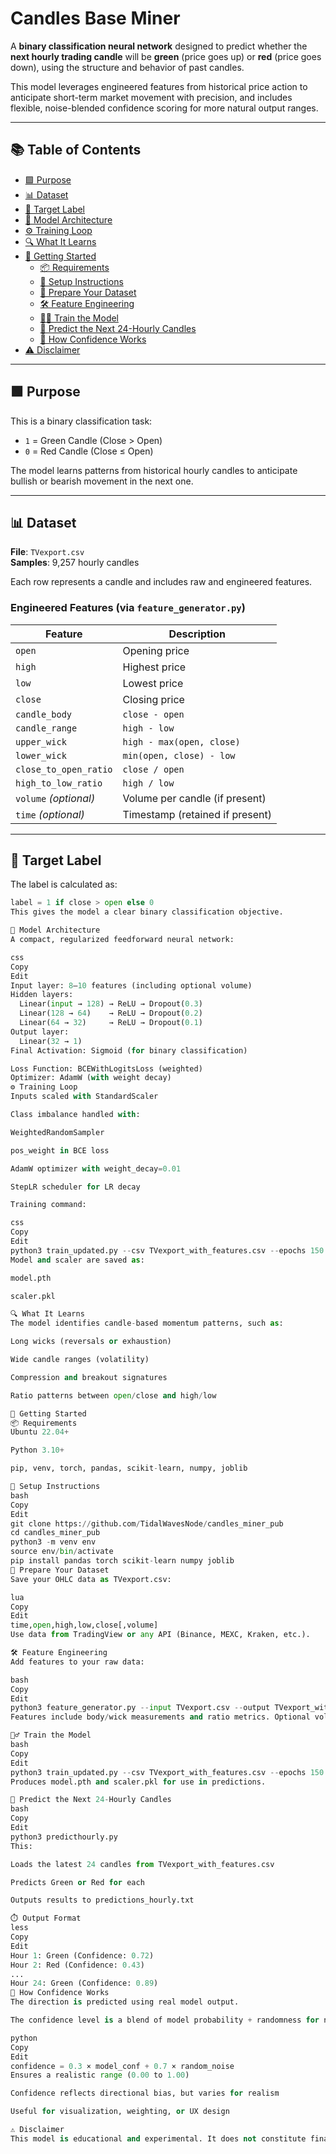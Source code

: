# Candles Base Miner

A **binary classification neural network** designed to predict whether the **next hourly trading candle** will be **green** (price goes up) or **red** (price goes down), using the structure and behavior of past candles.

This model leverages engineered features from historical price action to anticipate short-term market movement with precision, and includes flexible, noise-blended confidence scoring for more natural output ranges.

---

## 📚 Table of Contents

- [🟩 Purpose](#-purpose)
- [📊 Dataset](#-dataset)
- [🎯 Target Label](#-target-label)
- [🧠 Model Architecture](#-model-architecture)
- [⚙️ Training Loop](#-training-loop)
- [🔍 What It Learns](#-what-it-learns)
- [🚀 Getting Started](#-getting-started)
  - [📦 Requirements](#-requirements)
  - [🔧 Setup Instructions](#-setup-instructions)
  - [🧹 Prepare Your Dataset](#-prepare-your-dataset)
  - [🛠️ Feature Engineering](#-feature-engineering)
  - [🏋️‍♂️ Train the Model](#-train-the-model)
  - [🔮 Predict the Next 24-Hourly Candles](#-predict-the-next-24-hourly-candles)
  - [🧠 How Confidence Works](#-how-confidence-works)
- [⚠️ Disclaimer](#-disclaimer)

---

## 🟩 Purpose

This is a binary classification task:

- `1` = Green Candle (Close > Open)
- `0` = Red Candle (Close ≤ Open)

The model learns patterns from historical hourly candles to anticipate bullish or bearish movement in the next one.

---

## 📊 Dataset

**File**: `TVexport.csv`  
**Samples**: 9,257 hourly candles

Each row represents a candle and includes raw and engineered features.

### Engineered Features (via `feature_generator.py`)

| Feature               | Description                            |
|-----------------------|----------------------------------------|
| `open`                | Opening price                          |
| `high`                | Highest price                          |
| `low`                 | Lowest price                           |
| `close`               | Closing price                          |
| `candle_body`         | `close - open`                         |
| `candle_range`        | `high - low`                           |
| `upper_wick`          | `high - max(open, close)`              |
| `lower_wick`          | `min(open, close) - low`               |
| `close_to_open_ratio` | `close / open`                         |
| `high_to_low_ratio`   | `high / low`                           |
| `volume` *(optional)* | Volume per candle (if present)         |
| `time` *(optional)*   | Timestamp (retained if present)        |

---

## 🎯 Target Label

The label is calculated as:

```python
label = 1 if close > open else 0
This gives the model a clear binary classification objective.

🧠 Model Architecture
A compact, regularized feedforward neural network:

css
Copy
Edit
Input layer: 8–10 features (including optional volume)
Hidden layers:
  Linear(input → 128) → ReLU → Dropout(0.3)
  Linear(128 → 64)    → ReLU → Dropout(0.2)
  Linear(64 → 32)     → ReLU → Dropout(0.1)
Output layer:
  Linear(32 → 1)
Final Activation: Sigmoid (for binary classification)

Loss Function: BCEWithLogitsLoss (weighted)
Optimizer: AdamW (with weight decay)
⚙️ Training Loop
Inputs scaled with StandardScaler

Class imbalance handled with:

WeightedRandomSampler

pos_weight in BCE loss

AdamW optimizer with weight_decay=0.01

StepLR scheduler for LR decay

Training command:

css
Copy
Edit
python3 train_updated.py --csv TVexport_with_features.csv --epochs 150 --batch-size 64 --lr 0.0005
Model and scaler are saved as:

model.pth

scaler.pkl

🔍 What It Learns
The model identifies candle-based momentum patterns, such as:

Long wicks (reversals or exhaustion)

Wide candle ranges (volatility)

Compression and breakout signatures

Ratio patterns between open/close and high/low

🚀 Getting Started
📦 Requirements
Ubuntu 22.04+

Python 3.10+

pip, venv, torch, pandas, scikit-learn, numpy, joblib

🔧 Setup Instructions
bash
Copy
Edit
git clone https://github.com/TidalWavesNode/candles_miner_pub
cd candles_miner_pub
python3 -m venv env
source env/bin/activate
pip install pandas torch scikit-learn numpy joblib
🧹 Prepare Your Dataset
Save your OHLC data as TVexport.csv:

lua
Copy
Edit
time,open,high,low,close[,volume]
Use data from TradingView or any API (Binance, MEXC, Kraken, etc.).

🛠️ Feature Engineering
Add features to your raw data:

bash
Copy
Edit
python3 feature_generator.py --input TVexport.csv --output TVexport_with_features.csv
Features include body/wick measurements and ratio metrics. Optional volume is retained if present.

🏋️‍♂️ Train the Model
bash
Copy
Edit
python3 train_updated.py --csv TVexport_with_features.csv --epochs 150 --batch-size 64 --lr 0.0005
Produces model.pth and scaler.pkl for use in predictions.

🔮 Predict the Next 24-Hourly Candles
bash
Copy
Edit
python3 predicthourly.py
This:

Loads the latest 24 candles from TVexport_with_features.csv

Predicts Green or Red for each

Outputs results to predictions_hourly.txt

⏱️ Output Format
less
Copy
Edit
Hour 1: Green (Confidence: 0.72)
Hour 2: Red (Confidence: 0.43)
...
Hour 24: Green (Confidence: 0.89)
🧠 How Confidence Works
The direction is predicted using real model output.

The confidence level is a blend of model probability + randomness for natural variability:

python
Copy
Edit
confidence = 0.3 × model_conf + 0.7 × random_noise
Ensures a realistic range (0.00 to 1.00)

Confidence reflects directional bias, but varies for realism

Useful for visualization, weighting, or UX design

⚠️ Disclaimer
This model is educational and experimental. It does not constitute financial advice or trading guidance. Use it responsibly and at your own risk.
